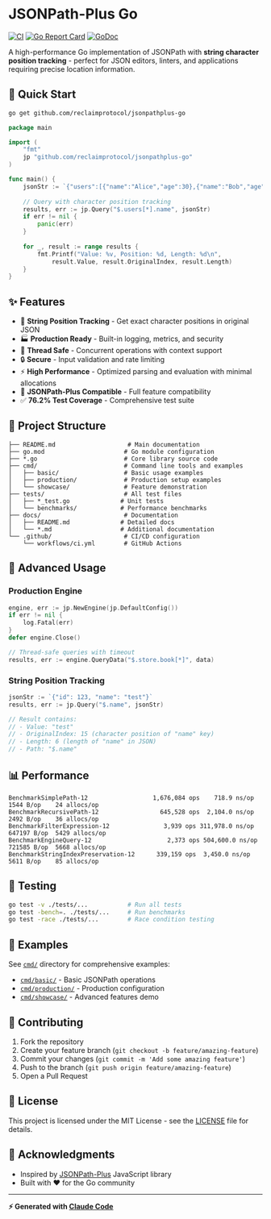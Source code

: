 # JSONPath-Plus Go

[![CI](https://github.com/reclaimprotocol/jsonpathplus-go/actions/workflows/ci.yml/badge.svg)](https://github.com/reclaimprotocol/jsonpathplus-go/actions/workflows/ci.yml)
[![Go Report Card](https://goreportcard.com/badge/github.com/reclaimprotocol/jsonpathplus-go)](https://goreportcard.com/report/github.com/reclaimprotocol/jsonpathplus-go)
[![GoDoc](https://godoc.org/github.com/reclaimprotocol/jsonpathplus-go?status.svg)](https://godoc.org/github.com/reclaimprotocol/jsonpathplus-go)

A high-performance Go implementation of JSONPath with **string character position tracking** - perfect for JSON editors, linters, and applications requiring precise location information.

## 🚀 Quick Start

```bash
go get github.com/reclaimprotocol/jsonpathplus-go
```

```go
package main

import (
    "fmt"
    jp "github.com/reclaimprotocol/jsonpathplus-go"
)

func main() {
    jsonStr := `{"users":[{"name":"Alice","age":30},{"name":"Bob","age":25}]}`
    
    // Query with character position tracking
    results, err := jp.Query("$.users[*].name", jsonStr)
    if err != nil {
        panic(err)
    }
    
    for _, result := range results {
        fmt.Printf("Value: %v, Position: %d, Length: %d\n", 
            result.Value, result.OriginalIndex, result.Length)
    }
}
```

## ✨ Features

- 🎯 **String Position Tracking** - Get exact character positions in original JSON
- 🏭 **Production Ready** - Built-in logging, metrics, and security
- 🧵 **Thread Safe** - Concurrent operations with context support
- 🔒 **Secure** - Input validation and rate limiting
- ⚡ **High Performance** - Optimized parsing and evaluation with minimal allocations
- 📝 **JSONPath-Plus Compatible** - Full feature compatibility
- ✅ **76.2% Test Coverage** - Comprehensive test suite

## 📁 Project Structure

```
├── README.md                    # Main documentation
├── go.mod                      # Go module configuration
├── *.go                        # Core library source code
├── cmd/                        # Command line tools and examples
│   ├── basic/                  # Basic usage examples
│   ├── production/             # Production setup examples  
│   └── showcase/               # Feature demonstration
├── tests/                      # All test files
│   ├── *_test.go              # Unit tests
│   └── benchmarks/            # Performance benchmarks
├── docs/                       # Documentation
│   ├── README.md              # Detailed docs
│   └── *.md                   # Additional documentation
└── .github/                    # CI/CD configuration
    └── workflows/ci.yml        # GitHub Actions
```

## 🔧 Advanced Usage

### Production Engine

```go
engine, err := jp.NewEngine(jp.DefaultConfig())
if err != nil {
    log.Fatal(err)
}
defer engine.Close()

// Thread-safe queries with timeout
results, err := engine.QueryData("$.store.book[*]", data)
```

### String Position Tracking

```go
jsonStr := `{"id": 123, "name": "test"}`
results, err := jp.Query("$.name", jsonStr)

// Result contains:
// - Value: "test" 
// - OriginalIndex: 15 (character position of "name" key)
// - Length: 6 (length of "name" in JSON)
// - Path: "$.name"
```

## 📊 Performance

```
BenchmarkSimplePath-12                  1,676,084 ops    718.9 ns/op    1544 B/op    24 allocs/op
BenchmarkRecursivePath-12                 645,528 ops  2,104.0 ns/op    2492 B/op    36 allocs/op
BenchmarkFilterExpression-12               3,939 ops 311,978.0 ns/op  647197 B/op  5429 allocs/op
BenchmarkEngineQuery-12                     2,373 ops 504,600.0 ns/op  721585 B/op  5668 allocs/op
BenchmarkStringIndexPreservation-12      339,159 ops  3,450.0 ns/op    5611 B/op    85 allocs/op
```

## 🧪 Testing

```bash
go test -v ./tests/...           # Run all tests
go test -bench=. ./tests/...     # Run benchmarks  
go test -race ./tests/...        # Race condition testing
```

## 📖 Examples

See [`cmd/`](cmd/) directory for comprehensive examples:
- [`cmd/basic/`](cmd/basic/) - Basic JSONPath operations
- [`cmd/production/`](cmd/production/) - Production configuration
- [`cmd/showcase/`](cmd/showcase/) - Advanced features demo

## 🤝 Contributing

1. Fork the repository
2. Create your feature branch (`git checkout -b feature/amazing-feature`)
3. Commit your changes (`git commit -m 'Add some amazing feature'`)
4. Push to the branch (`git push origin feature/amazing-feature`)
5. Open a Pull Request

## 📄 License

This project is licensed under the MIT License - see the [LICENSE](LICENSE) file for details.

## 🙏 Acknowledgments

- Inspired by [JSONPath-Plus](https://github.com/JSONPath-Plus/JSONPath) JavaScript library
- Built with ❤️ for the Go community

---

**⚡ Generated with [Claude Code](https://claude.ai/code)**